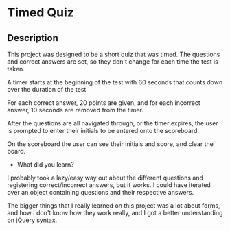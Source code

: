 
# Timed Quiz

## Description
This project was designed to be a short quiz that was timed. The questions and correct answers are set, so they don't change for each time the test is taken. 

A timer starts at the beginning of the test with 60 seconds that counts down over the duration of the test

For each correct answer, 20 points are given, and for each incorrect answer, 10 seconds are removed from the timer.

After the questions are all navigated through, or the timer expires, the user is prompted to enter their initials to be entered onto the scoreboard.

On the scoreboard the user can see their initials and score, and clear the board.


- What did you learn?

I probably took a lazy/easy way out about the different questions and registering correct/incorrect answers, but it works. I could have iterated over an object containing questions and their respective answers.

The bigger things that I really learned on this project was a lot about forms, and how I don't know how they work really, and I got a better understanding on jQuery syntax.

